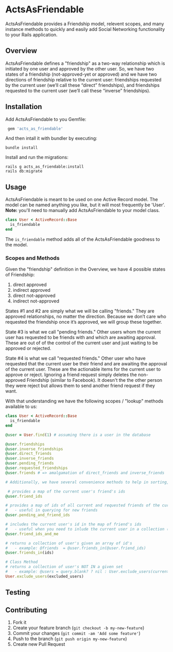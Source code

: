 # ActsAsFriendable

ActsAsFriendable provides a Friendship model, relevent scopes, and many instance methods to quickly and easily add Social Networking functionality to your Rails application.

## Overview

ActsAsFriendable defines a "friendship" as a two-way relationship which is initiated by one user and approved by the other user. So, we have two states of a friendship (not-approved-yet or approved) and we have two directions of friendship relative to the current user: friendships requested by the current user (we’ll call these “direct” friendships), and friendships requested to the current user (we’ll call these “inverse” friendships).

## Installation

Add ActsAsFriendable to you Gemfile:

```ruby
 gem 'acts_as_friendable'
```

And then intall it with bundler by executing:

```shell
bundle install
```

Install and run the migrations:

```shell
rails g acts_as_friendable:install
rails db:migrate
```

## Usage

ActsAsFriendable is meant to be used on one Active Record model. The model can be named anything you like, but it will most frequently be 'User'. **Note:** you'll need to manually add ActsAsFriendable to your model class.

```ruby
class User < ActiveRecord::Base
  is_friendable
end
```

The `is_friendable` method adds all of the ActsAsFriendable goodness to the model.

### Scopes and Methods

Given the "friendship" definition in the Overview, we have 4 possible states of Friendship:

1. direct approved
2. indirect approved
3. direct not-approved
4. indirect not-approved

States #1 and #2 are simply what we will be calling "friends." They are approved relationships, no matter the direction. Because we don’t care who requested the friendship once it’s approved, we will group these together.

State #3 is what we call "pending friends." Other users whom the current user has requested to be friends with and which are awaiting approval. These are out of of the control of the current user and just waiting to be approved or rejected.

State #4 is what we call "requested friends." Other user who have requested that the current user be their friend and are awaiting the approval of the current user. These are the actionable items for the current user to approve or reject. Ignoring a friend request simply deletes the non-approved Friendship (similar to Facebook). It doesn't the the other person they were reject but allows them to send another friend request if they want.

With that understanding we have the following scopes / "lookup" methods available to us:

```ruby
class User < ActiveRecord::Base
  is_friendable
end

@user = User.find(1) # assuming there is a user in the database

@user.friendships
@user.inverse_friendships
@user.direct_friends
@user.inverse_friends
@user.pending_friends
@user.requested_friendships
@user.friends # => amalgamation of direct_friends and inverse_friends

# Additionally, we have several convenience methods to help in sorting, listing, finding, etc.

 # provides a map of the current user's friend's ids
@user.friend_ids

# provides a map of ids of all current and requested friends of the current user
#   - useful in querying for new friends
@user.pending_and_friend_ids

# includes the current user's id in the map of friend's ids
#   - useful when you need to inlude the current user in a collection (Activities, Comments, Leaderboards, etc.)
@user.friend_ids_and_me

# returns a collection of user's given an array of id's
#   - example: @friends  = @user.friends_in(@user.friend_ids)
@user.friends_in(ids)

# Class Method
# returns a collection of user's NOT IN a given set
#   - example: @users = query.blank? ? nil : User.exclude_users(current_user.pending_and_friend_ids).text_search(query)
User.exclude_users(excluded_users)

```

## Testing



## Contributing

1. Fork it
2. Create your feature branch (`git checkout -b my-new-feature`)
3. Commit your changes (`git commit -am 'Add some feature'`)
4. Push to the branch (`git push origin my-new-feature`)
5. Create new Pull Request
